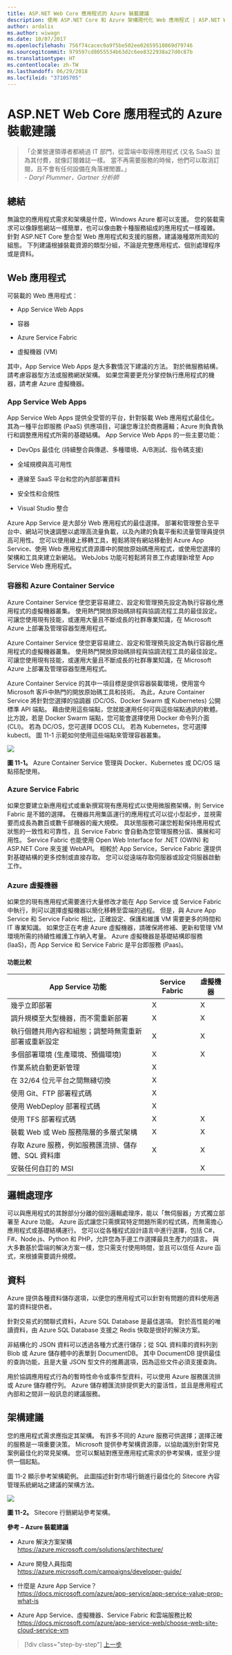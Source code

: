 ```yaml
---
title: ASP.NET Web Core 應用程式的 Azure 裝載建議
description: 使用 ASP.NET Core 和 Azure 架構現代化 Web 應用程式 | ASP.NET Web Core 應用程式的 Azure 裝載建議
author: ardalis
ms.author: wiwagn
ms.date: 10/07/2017
ms.openlocfilehash: 756f74cacec0a9f5be502ee02659510869d79746
ms.sourcegitcommit: 979597cd8055534b63d2c6ee8322938a27d0c87b
ms.translationtype: HT
ms.contentlocale: zh-TW
ms.lasthandoff: 06/29/2018
ms.locfileid: "37105705"
---
```

# <a name="azure-hosting-recommendations-for-aspnet-core-web-apps"></a>ASP.NET Web Core 應用程式的 Azure 裝載建議

> 「企業營運領導者都繞過 IT 部門，從雲端中取得應用程式 (又名 SaaS) 並為其付費，就像訂閱雜誌一樣。 當不再需要服務的時候，他們可以取消訂閱，且不會有任何設備在角落裡閒置。」  
> _\- Daryl Plummer，Gartner 分析師_

## <a name="summary"></a>總結

無論您的應用程式需求和架構是什麼，Windows Azure 都可以支援。 您的裝載需求可以像靜態網站一樣簡單，也可以像由數十種服務組成的應用程式一樣複雜。 針對 ASP.NET Core 整合型 Web 應用程式和支援的服務，建議幾種眾所周知的組態。 下列建議根據裝載資源的類型分組，不論是完整應用程式、個別處理程序或是資料。

## <a name="web-applications"></a>Web 應用程式

可裝載的 Web 應用程式：

-   App Service Web Apps

-   容器

-   Azure Service Fabric

-   虛擬機器 (VM)

其中，App Service Web Apps 是大多數情況下建議的方法。 對於微服務結構，請考慮容器型方法或服務網狀架構。 如果您需要更充分掌控執行應用程式的機器，請考慮 Azure 虛擬機器。

### <a name="app-service-web-apps"></a>App Service Web Apps

App Service Web Apps 提供全受管的平台，針對裝載 Web 應用程式最佳化。 其為一種平台即服務 (PaaS) 供應項目，可讓您專注於商務邏輯；Azure 則負責執行和調整應用程式所需的基礎結構。 App Service Web Apps 的一些主要功能：

-   DevOps 最佳化 (持續整合與傳遞、多種環境、A/B測試、指令碼支援)

-   全域規模與高可用性

-   連線至 SaaS 平台和您的內部部署資料

-   安全性和合規性

-   Visual Studio 整合

Azure App Service 是大部分 Web 應用程式的最佳選擇。 部署和管理整合至平台中、網站可快速調整以處理高流量負載，以及內建的負載平衡和流量管理員提供高可用性。 您可以使用線上移轉工具，輕鬆將現有網站移動到 Azure App Service、使用 Web 應用程式資源庫中的開放原始碼應用程式，或使用您選擇的架構和工具來建立新網站。 WebJobs 功能可輕鬆將背景工作處理新增至 App Service Web 應用程式。

### <a name="containers-and-azure-container-service"></a>容器和 Azure Container Service

Azure Container Service 使您更容易建立、設定和管理預先設定為執行容器化應用程式的虛擬機器叢集。 使用熱門開放原始碼排程與協調流程工具的最佳設定。 可讓您使用現有技能，或運用大量且不斷成長的社群專業知識，在 Microsoft Azure 上部署及管理容器型應用程式。

Azure Container Service 使您更容易建立、設定和管理預先設定為執行容器化應用程式的虛擬機器叢集。 使用熱門開放原始碼排程與協調流程工具的最佳設定。 可讓您使用現有技能，或運用大量且不斷成長的社群專業知識，在 Microsoft Azure 上部署及管理容器型應用程式。

Azure Container Service 的其中一項目標是提供容器裝載環境，使用當今 Microsoft 客戶中熱門的開放原始碼工具和技術。 為此，Azure Container Service 將針對您選擇的協調器 (DC/OS、Docker Swarm 或 Kubernetes) 公開標準 API 端點。 藉由使用這些端點，您就能運用任何可與這些端點通訊的軟體。 比方說，若是 Docker Swarm 端點，您可能會選擇使用 Docker 命令列介面 (CLI)。 若為 DC/OS，您可選擇 DCOS CLI。 若為 Kubernetes，您可選擇 kubectl。 圖 11-1 示範如何使用這些端點來管理容器叢集。

![](./media/image11-1.png)

**圖 11-1。** Azure Container Service 管理與 Docker、Kubernetes 或 DC/OS 端點搭配使用。

### <a name="azure-service-fabric"></a>Azure Service Fabric

如果您要建立新應用程式或重新撰寫現有應用程式以使用微服務架構，則 Service Fabric 是不錯的選擇。 在機器共用集區運行的應用程式可以從小型起步，並視需要而成長為數百或數千部機器的龐大規模。 具狀態服務可讓您輕鬆保持應用程式狀態的一致性和可靠性，且 Service Fabric 會自動為您管理服務分區、擴展和可用性。 Service Fabric 也能使用 Open Web Interface for .NET (OWIN) 和 ASP.NET Core 來支援 WebAPI。 相較於 App Service，Service Fabric 還提供對基礎結構的更多控制或直接存取。 您可以從遠端存取伺服器或設定伺服器啟動工作。

### <a name="azure-virtual-machines"></a>Azure 虛擬機器

如果您的現有應用程式需要進行大量修改才能在 App Service 或 Service Fabric 中執行，則可以選擇虛擬機器以簡化移轉至雲端的過程。 但是，與 Azure App Service 和 Service Fabric 相比，正確設定、保護和維護 VM 需要更多的時間和 IT 專業知識。 如果您正在考慮 Azure 虛擬機器，請確保將修補、更新和管理 VM 環境所需的持續性維護工作納入考量。 Azure 虛擬機器是基礎結構即服務 (IaaS)，而 App Service 和 Service Fabric 是平台即服務 (Paas)。

#### <a name="feature-comparison"></a>功能比較

| App Service 功能 | Service Fabric | 虛擬機器 |
|---------|----------|----------|
| 幾乎立即部署 | X | X | |
| 調升規模至大型機器，而不需重新部署 | X | X | |
| 執行個體共用內容和組態；調整時無需重新部署或重新設定 | X | X | |
| 多個部署環境 (生產環境、預備環境) | X | X | |
| 作業系統自動更新管理 | X | | |
| 在 32/64 位元平台之間無縫切換 | X | | |
| 使用 Git、FTP 部署程式碼 | X | | X |
| 使用 WebDeploy 部署程式碼 | X | | X |
| 使用 TFS 部署程式碼 | X | X | X |
| 裝載 Web 或 Web 服務階層的多層式架構 | X | X | X |
| 存取 Azure 服務，例如服務匯流排、儲存體、SQL 資料庫 | X | X | X |
| 安裝任何自訂的 MSI | | X | X |

## <a name="logical-processes"></a>邏輯處理序

可以與應用程式的其餘部分分離的個別邏輯處理序，能以「無伺服器」方式獨立部署至 Azure 功能。 Azure 函式讓您只需撰寫特定問題所需的程式碼，而無需擔心應用程式或基礎結構運行。 您可以從各種程式設計語言中進行選擇，包括 C\#，F\#、Node.js、Python 和 PHP，允許您為手邊工作選擇最具生產力的語言。 與大多數基於雲端的解決方案一樣，您只需支付使用時間，並且可以信任 Azure 函式，來根據需要調升規模。

## <a name="data"></a>資料

Azure 提供各種資料儲存選項，以便您的應用程式可以針對有問題的資料使用適當的資料提供者。

針對交易式的關聯式資料，Azure SQL Database 是最佳選項。 對於高性能的唯讀資料，由 Azure SQL Database 支援之 Redis 快取是很好的解決方案。

非結構化的 JSON 資料可以透過各種方式進行儲存；從 SQL 資料庫的資料列到 Blob 或 Azure 儲存體中的表單到 DocumentDB。 其中 DocumentDB 提供最佳的查詢功能，且是大量 JSON 型文件的推薦選項，因為這些文件必須支援查詢。

用於協調應用程式行為的暫時性命令或事件型資料，可以使用 Azure 服務匯流排或 Azure 儲存體佇列。 Azure 儲存體匯流排提供更大的靈活性，並且是應用程式內部和之間非一般訊息的建議服務。

## <a name="architecture-recommendations"></a>架構建議

您的應用程式需求應指定其架構。 有許多不同的 Azure 服務可供選擇；選擇正確的服務是一項重要決策。 Microsoft 提供參考架構資源庫，以協助識別針對常見案例最佳化的常見架構。 您可以繫結對應至應用程式需求的參考架構，或至少提供一個起點。

圖 11-2 顯示參考架構範例。 此圖描述針對市場行銷進行最佳化的 Sitecore 內容管理系統網站之建議的架構方法。

![](./media/image11-2.png)

**圖 11-2。** Sitecore 行銷網站參考架構。

**參考 – Azure 裝載建議**

-   Azure 解決方案架構\
    <https://azure.microsoft.com/solutions/architecture/>

-   Azure 開發人員指南\
    <https://azure.microsoft.com/campaigns/developer-guide/>

-   什麼是 Azure App Service？\
    <https://docs.microsoft.com/azure/app-service/app-service-value-prop-what-is>

-   Azure App Service、虛擬機器、Service Fabric 和雲端服務比較\
    <https://docs.microsoft.com/azure/app-service-web/choose-web-site-cloud-service-vm>

>[!div class="step-by-step"]
[上一步](development-process-for-azure.md)
